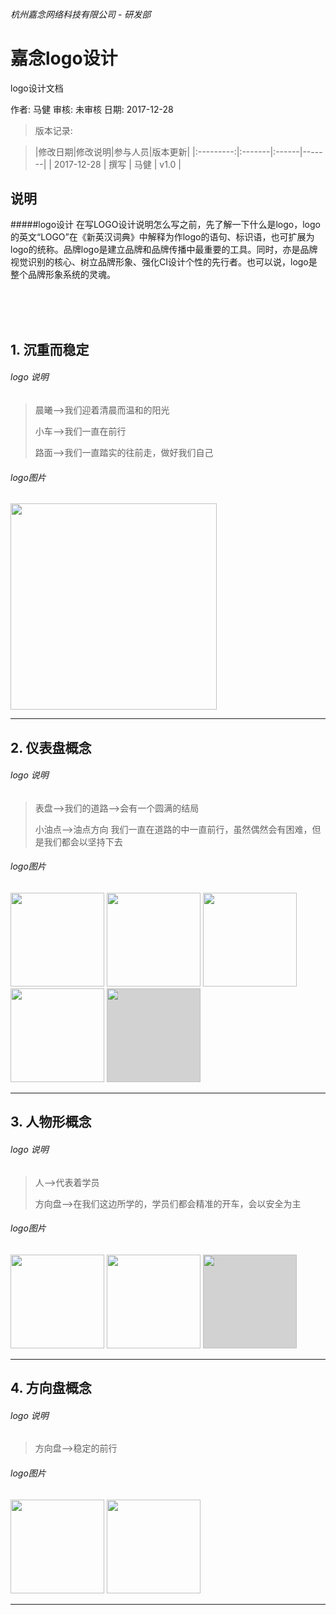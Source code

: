 ###### 杭州嘉念网络科技有限公司 - 研发部



# 嘉念logo设计
logo设计文档


作者: 马健
审核: 未审核
日期: 2017-12-28


> 版本记录:

>|修改日期|修改说明|参与人员|版本更新|
|:---------:|:-------|:------|-------|
| 2017-12-28 | 撰写 | 马健    | v1.0 |


## 说明
#####logo设计
   在写LOGO设计说明怎么写之前，先了解一下什么是logo，logo的英文“LOGO”在《新英汉词典》中解释为作logo的语句、标识语，也可扩展为logo的统称。品牌logo是建立品牌和品牌传播中最重要的工具。同时，亦是品牌视觉识别的核心、树立品牌形象、强化CI设计个性的先行者。也可以说，logo是整个品牌形象系统的灵魂。 

<br>
<br>
<br>

## 1. 沉重而稳定

###### logo 说明
> 晨曦-->我们迎着清晨而温和的阳光
> 
> 小车-->我们一直在前行
> 
> 路面-->我们一直踏实的往前走，做好我们自己


###### logo图片
<img src="https://raw.githubusercontent.com/SkyBadBoy/logo/master/logojian.png"  height="330" width="330">

-------

## 2. 仪表盘概念

###### logo 说明
> 表盘-->我们的道路-->会有一个圆满的结局
> 
> 小油点-->油点方向 我们一直在道路的中一直前行，虽然偶然会有困难，但是我们都会以坚持下去


###### logo图片

<img src="https://raw.githubusercontent.com/SkyBadBoy/logo/master/%E5%98%89%E5%BF%B5%E8%93%9D.png"  height="150" width="150">
<img src="https://raw.githubusercontent.com/SkyBadBoy/logo/master/logo%E8%93%9D%E5%BA%95.png"  height="150" width="150">
<img src="https://raw.githubusercontent.com/SkyBadBoy/logo/master/logo%E9%BB%84.png"  height="150" width="150">
<img src="https://raw.githubusercontent.com/SkyBadBoy/logo/master/logofen.png"  height="150" width="150">
<img src="https://raw.githubusercontent.com/SkyBadBoy/logo/master/logobai.png" style='background-color: rgba(190, 190, 190, 0.68);' height="150" width="150">


-------

## 3. 人物形概念

###### logo 说明
> 人-->代表着学员
> 
> 方向盘-->在我们这边所学的，学员们都会精准的开车，会以安全为主


###### logo图片

<img src="https://raw.githubusercontent.com/SkyBadBoy/logo/master/%E6%8A%A5%E5%90%8D%E9%A9%BE%E6%A0%A1%20(2).png"  height="150" width="150">
<img src="https://raw.githubusercontent.com/SkyBadBoy/logo/master/%E6%8A%A5%E5%90%8D%E9%A9%BE%E6%A0%A1.png"  height="150" width="150">
<img src="https://raw.githubusercontent.com/SkyBadBoy/logo/master/%E6%8A%A5%E5%90%8D%E9%A9%BE%E6%A0%A1%20(1).png" style='background-color: rgba(190, 190, 190, 0.68);' height="150" width="150">

-------

## 4. 方向盘概念

###### logo 说明
> 方向盘-->稳定的前行


###### logo图片
<img src="https://raw.githubusercontent.com/SkyBadBoy/logo/master/LOGO.png"  height="150" width="150">
<img src="https://raw.githubusercontent.com/SkyBadBoy/logo/master/LOGO-3.png" height="150" width="150">


-------
